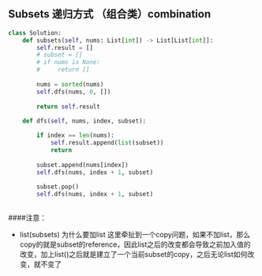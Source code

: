 ## Subsets 递归方式 （组合类）combination



```py
class Solution:
    def subsets(self, nums: List[int]) -> List[List[int]]:
        self.result = []
        # subset = []
        # if nums is None:
        #     return []
        
        nums = sorted(nums)
        self.dfs(nums, 0, [])
        
        return self.result
    
    def dfs(self, nums, index, subset):

        if index == len(nums):
            self.result.append(list(subset))
            return
        
        subset.append(nums[index])
        self.dfs(nums, index + 1, subset)
        
        subset.pop()
        self.dfs(nums, index + 1, subset)
              
```

####注意：
- list(subsets) 为什么要加list
这里牵扯到一个copy问题，如果不加list，那么copy的就是subset的reference，因此list之后的改变都会导致之前加入值的改变，加上list()之后就是建立了一个当前subset的copy，之后无论list如何改变，就不变了

